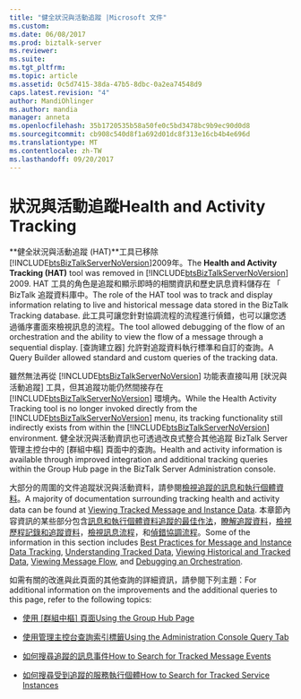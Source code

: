 ```yaml
---
title: "健全狀況與活動追蹤 |Microsoft 文件"
ms.custom: 
ms.date: 06/08/2017
ms.prod: biztalk-server
ms.reviewer: 
ms.suite: 
ms.tgt_pltfrm: 
ms.topic: article
ms.assetid: 0c5d7415-38da-47b5-8dbc-0a2ea74548d9
caps.latest.revision: "4"
author: MandiOhlinger
ms.author: mandia
manager: anneta
ms.openlocfilehash: 35b1720535b58a50fe0c5bd3478bc9b9ec90d0d8
ms.sourcegitcommit: cb908c540d8f1a692d01dc8f313e16cb4b4e696d
ms.translationtype: MT
ms.contentlocale: zh-TW
ms.lasthandoff: 09/20/2017
---
```

# <a name="health-and-activity-tracking"></a><span data-ttu-id="4c366-102">狀況與活動追蹤</span><span class="sxs-lookup"><span data-stu-id="4c366-102">Health and Activity Tracking</span></span>
<span data-ttu-id="4c366-103">**健全狀況與活動追蹤 (HAT)**工具已移除[!INCLUDE[btsBizTalkServerNoVersion](../includes/btsbiztalkservernoversion-md.md)]2009年。</span><span class="sxs-lookup"><span data-stu-id="4c366-103">The **Health and Activity Tracking (HAT)** tool was removed in [!INCLUDE[btsBizTalkServerNoVersion](../includes/btsbiztalkservernoversion-md.md)] 2009.</span></span>  <span data-ttu-id="4c366-104">HAT 工具的角色是追蹤和顯示即時的相關資訊和歷史訊息資料儲存在 「 BizTalk 追蹤資料庫中。</span><span class="sxs-lookup"><span data-stu-id="4c366-104">The role of the HAT tool was to track and display information relating to live and historical message data stored in the BizTalk Tracking database.</span></span>  <span data-ttu-id="4c366-105">此工具可讓您針對協調流程的流程進行偵錯，也可以讓您透過循序畫面來檢視訊息的流程。</span><span class="sxs-lookup"><span data-stu-id="4c366-105">The tool allowed debugging of the flow of an orchestration and the ability to view the flow of a message through a sequential display.</span></span>  <span data-ttu-id="4c366-106">[查詢建立器] 允許對追蹤資料執行標準和自訂的查詢。</span><span class="sxs-lookup"><span data-stu-id="4c366-106">A Query Builder allowed standard and custom queries of the tracking data.</span></span>  
  
 <span data-ttu-id="4c366-107">雖然無法再從 [!INCLUDE[btsBizTalkServerNoVersion](../includes/btsbiztalkservernoversion-md.md)] 功能表直接叫用 [狀況與活動追蹤] 工具，但其追蹤功能仍然間接存在 [!INCLUDE[btsBizTalkServerNoVersion](../includes/btsbiztalkservernoversion-md.md)] 環境內。</span><span class="sxs-lookup"><span data-stu-id="4c366-107">While the Health Activity Tracking tool is no longer invoked directly from the [!INCLUDE[btsBizTalkServerNoVersion](../includes/btsbiztalkservernoversion-md.md)] menu, its tracking functionality still indirectly exists from within the [!INCLUDE[btsBizTalkServerNoVersion](../includes/btsbiztalkservernoversion-md.md)] environment.</span></span>  <span data-ttu-id="4c366-108">健全狀況與活動資訊也可透過改良式整合其他追蹤 BizTalk Server 管理主控台中的 [群組中樞] 頁面中的查詢。</span><span class="sxs-lookup"><span data-stu-id="4c366-108">Health and activity information is available through improved integration and additional tracking queries within the Group Hub page in the BizTalk Server Administration console.</span></span>  
  
 <span data-ttu-id="4c366-109">大部分的周圍的文件追蹤狀況與活動資料，請參閱[檢視追蹤的訊息和執行個體資料](../core/viewing-tracked-message-and-instance-data.md)。</span><span class="sxs-lookup"><span data-stu-id="4c366-109">A majority of documentation surrounding tracking health and activity data can be found at [Viewing Tracked Message and Instance Data](../core/viewing-tracked-message-and-instance-data.md).</span></span>  <span data-ttu-id="4c366-110">本章節內容資訊的某些部分包含[訊息和執行個體資料追蹤的最佳作法](../core/best-practices-for-message-and-instance-data-tracking.md)，[瞭解追蹤資料](../core/understanding-tracked-data.md)，[檢視歷程記錄和追蹤資料](../core/viewing-historical-and-tracked-data.md)，[檢視訊息流程](../core/viewing-message-flow.md)，和[偵錯協調流程](../core/debugging-an-orchestration.md)。</span><span class="sxs-lookup"><span data-stu-id="4c366-110">Some of the information in this section includes [Best Practices for Message and Instance Data Tracking](../core/best-practices-for-message-and-instance-data-tracking.md), [Understanding Tracked Data](../core/understanding-tracked-data.md), [Viewing Historical and Tracked Data](../core/viewing-historical-and-tracked-data.md), [Viewing Message Flow](../core/viewing-message-flow.md), and [Debugging an Orchestration](../core/debugging-an-orchestration.md).</span></span>  
  
 <span data-ttu-id="4c366-111">如需有關的改進與此頁面的其他查詢的詳細資訊，請參閱下列主題：</span><span class="sxs-lookup"><span data-stu-id="4c366-111">For additional information on the improvements and the additional queries to this page, refer to the following topics:</span></span>  
  
-   <span data-ttu-id="4c366-112">[使用 [群組中樞] 頁面](../core/using-the-group-hub-page.md)</span><span class="sxs-lookup"><span data-stu-id="4c366-112">[Using the Group Hub Page](../core/using-the-group-hub-page.md)</span></span>  
  
-   [<span data-ttu-id="4c366-113">使用管理主控台查詢索引標籤</span><span class="sxs-lookup"><span data-stu-id="4c366-113">Using the Administration Console Query Tab</span></span>](../core/using-the-administration-console-query-tab.md)  
  
-   [<span data-ttu-id="4c366-114">如何搜尋追蹤的訊息事件</span><span class="sxs-lookup"><span data-stu-id="4c366-114">How to Search for Tracked Message Events</span></span>](../core/how-to-search-for-tracked-message-events.md)  
  
-   [<span data-ttu-id="4c366-115">如何搜尋受到追蹤的服務執行個體</span><span class="sxs-lookup"><span data-stu-id="4c366-115">How to Search for Tracked Service Instances</span></span>](../core/how-to-search-for-tracked-service-instances.md)